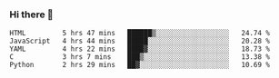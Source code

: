 ### Hi there 👋

<!--START_SECTION:waka-->
```text
HTML         5 hrs 47 mins   ██████▒░░░░░░░░░░░░░░░░░░   24.74 % 
JavaScript   4 hrs 44 mins   █████░░░░░░░░░░░░░░░░░░░░   20.28 % 
YAML         4 hrs 22 mins   ████▓░░░░░░░░░░░░░░░░░░░░   18.73 % 
C            3 hrs 7 mins    ███▒░░░░░░░░░░░░░░░░░░░░░   13.38 % 
Python       2 hrs 29 mins   ██▓░░░░░░░░░░░░░░░░░░░░░░   10.69 % 
```
<!--END_SECTION:waka-->

<!--
**TimEnglart/TimEnglart** is a ✨ _special_ ✨ repository because its `README.md` (this file) appears on your GitHub profile.

Here are some ideas to get you started:

- 🔭 I’m currently working on ...
- 🌱 I’m currently learning ...
- 👯 I’m looking to collaborate on ...
- 🤔 I’m looking for help with ...
- 💬 Ask me about ...
- 📫 How to reach me: ...
- 😄 Pronouns: ...
- ⚡ Fun fact: ...
-->

